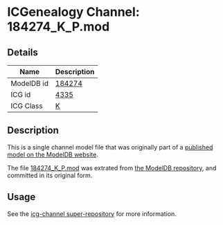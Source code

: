 # ICGenealogy Channel: 184274\_K\_P.mod

## Details

Name | Description
---- | -----------
ModelDB id | [184274](http://senselab.med.yale.edu/ModelDB/ShowModel.cshtml?model=184274)
ICG id | [4335](http://icg.neurotheory.ox.ac.uk/channels/1/4335)
ICG Class | [K](http://icg.neurotheory.ox.ac.uk/channels/1)

## Description

This is a single channel model file that was originally part of a [published model on the ModelDB website](http://senselab.med.yale.edu/mModelDB/ShowModel.cshtml?model=184274).

The file [184274\_K\_P.mod](184274_K_P.mod) was extrated from [the ModelDB repository](http://senselab.med.yale.edu/ModelDB/ShowModel.cshtml?model=184274), and committed in its original form.

## Usage

See the [icg-channel super-repository](https://github.com/icgenealogy/icg-channels) for more information.